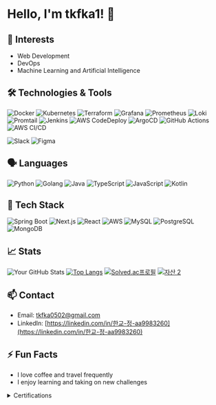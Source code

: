 <!---
tkfka1/tkfka1 is a ✨ special ✨ repository because its `README.md` (this file) appears on your GitHub profile.
You can click the Preview link to take a look at your changes.
--->


# Hello, I'm tkfka1! 👋

## 🌱 Interests

- Web Development
- DevOps
- Machine Learning and Artificial Intelligence

## 🛠 Technologies & Tools

![Docker](https://img.shields.io/badge/-Docker-black?style=flat-square&logo=docker)
![Kubernetes](https://img.shields.io/badge/-Kubernetes-black?style=flat-square&logo=kubernetes)
![Terraform](https://img.shields.io/badge/-Terraform-black?style=flat-square&logo=terraform)
![Grafana](https://img.shields.io/badge/-Grafana-black?style=flat-square&logo=grafana)
![Prometheus](https://img.shields.io/badge/-Prometheus-black?style=flat-square&logo=prometheus)
![Loki](https://img.shields.io/badge/-Loki-black?style=flat-square&logo=loki)
![Promtail](https://img.shields.io/badge/-Promtail-black?style=flat-square&logo=promtail)
![Jenkins](https://img.shields.io/badge/-Jenkins-black?style=flat-square&logo=jenkins)
![AWS CodeDeploy](https://img.shields.io/badge/-CodeDeploy-black?style=flat-square&logo=amazon-aws)
![ArgoCD](https://img.shields.io/badge/-ArgoCD-black?style=flat-square&logo=argocd)
![GitHub Actions](https://img.shields.io/badge/-Actions-black?style=flat-square&logo=github-actions)
![AWS CI/CD](https://img.shields.io/badge/-AWS%20CI%2FCD-black?style=flat-square&logo=amazon-aws)

![Slack](https://img.shields.io/badge/-Slack-black?style=flat-square&logo=slack)
![Figma](https://img.shields.io/badge/-Figma-black?style=flat-square&logo=figma)

## 🗣 Languages

![Python](https://img.shields.io/badge/-Python-black?style=flat-square&logo=python)
![Golang](https://img.shields.io/badge/-Golang-black?style=flat-square&logo=go)
![Java](https://img.shields.io/badge/-Java-black?style=flat-square&logo=java)
![TypeScript](https://img.shields.io/badge/-TypeScript-black?style=flat-square&logo=typescript)
![JavaScript](https://img.shields.io/badge/-JavaScript-black?style=flat-square&logo=javascript)
![Kotlin](https://img.shields.io/badge/-Kotlin-black?style=flat-square&logo=kotlin)

## 🎯 Tech Stack

![Spring Boot](https://img.shields.io/badge/-Spring_Boot-black?style=flat-square&logo=spring-boot)
![Next.js](https://img.shields.io/badge/-Next.js-black?style=flat-square&logo=next.js)
![React](https://img.shields.io/badge/-React-black?style=flat-square&logo=react)
![AWS](https://img.shields.io/badge/-AWS-black?style=flat-square&logo=amazon-aws)
![MySQL](https://img.shields.io/badge/-MySQL-black?style=flat-square&logo=mysql)
![PostgreSQL](https://img.shields.io/badge/-PostgreSQL-black?style=flat-square&logo=postgresql)
![MongoDB](https://img.shields.io/badge/-MongoDB-black?style=flat-square&logo=mongodb)

## 📈 Stats

![Your GitHub Stats](https://github-readme-stats.vercel.app/api?username=tkfka1&show_icons=true)
[![Top Langs](https://github-readme-stats.vercel.app/api/top-langs/?username=tkfka1&layout=compact)](https://github.com/tkfka1)
[![Solved.ac프로필](http://mazassumnida.wtf/api/v2/generate_badge?boj=tkfka1)](https://solved.ac/profile/tkfka1)
[![자산 2](https://github.com/tkfka1/tkfka1/assets/36651040/f1a78fe3-8a9b-4891-8a35-ac2a32380bd4)](https://programmers.co.kr)

## 📫 Contact

- Email: tkfka0502@gmail.com
- LinkedIn: [https://linkedin.com/in/한교-정-aa9983260](https://linkedin.com/in/한교-정-aa9983260)

## ⚡ Fun Facts

- I love coffee and travel frequently
- I enjoy learning and taking on new challenges


<details>
<summary>Certifications</summary>
  
- [![Credly](https://img.shields.io/badge/Credly-Profile-blue)](https://www.credly.com/users/hankyo-jeong/badges)
- [![OpenBadge](https://img.shields.io/badge/OpenBadge-Profile-blue)](https://www.openbadge-global.com/ns/portal/openbadge/public/assertions/user/YWI4NUw3UG83UlpYVnpoZ2FaeEhHdz09)

- **Computer Proficiency Grade 1**  
  2022.12, Korea Chamber of Commerce and Industry  
  ![Certi](https://img.shields.io/badge/Certification-Computer_Proficiency_Grade_1-blue)

- **Office Automation Engineer**  
  2023.06, Korea Industrial Human Resources Corporation  
  ![Certi](https://img.shields.io/badge/Certification-Office_Automation_Engineer-blue)

- **Information Processing Engineer**  
  2023.06, Korea Industrial Human Resources Corporation  
  ![Certi](https://img.shields.io/badge/Certification-Information_Processing_Engineer-blue)

- **AWS Certified Solutions Architect**  
  2023.07, AWS Certifications  
  ![Certi](https://img.shields.io/badge/Certification-AWS_Solutions_Architect-blue)

- **AWS Certified Developer**  
  2023.08, AWS Certifications  
  ![Certi](https://img.shields.io/badge/Certification-AWS_Certified_Developer-blue)

- **AWS Certified Cloud Practitioner**  
  2023.08, AWS Certifications  
  ![Certi](https://img.shields.io/badge/Certification-AWS_Cloud_Practitioner-blue)

- **Certified Kubernetes Administrator (CKA)**  
  2023.06, Linux Foundation  
  ![Certi](https://img.shields.io/badge/Certification-Kubernetes_Administrator-blue)

- **PCCP(Python)-Programmers Coding Expert**  
  2023.06, (주)그렙 lv3  
  ![Certi](https://img.shields.io/badge/Certification-PCCP_Python-blue)

- **AICE Associate**  
  2023.08, ㈜ 케이티 / 한국경제  
  ![Certi](https://img.shields.io/badge/Certification-AICE_Associate-blue)

- **Data Analysis Semi-Professional (ADsP)**  
  2023.09, Korea Database Agency  
  ![Certi](https://img.shields.io/badge/Certification-Data_Analysis_Semi_Professional-blue)

- **Network Administrator Grade 2**  
  2023.10, Korea Information and Communication Qualification Association  
  ![Certi](https://img.shields.io/badge/Certification-Network_Administrator_Grade_2-blue)

</details>
